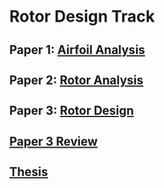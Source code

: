 # Rotor Design Track

## Paper 1: [Airfoil Analysis](../assignment_descriptions/airfoil_analysis.pdf)

## Paper 2: [Rotor Analysis](../assignment_descriptions/rotor_analysis.pdf)

## Paper 3: [Rotor Design](../assignment_descriptions/rotor_design.pdf)

## [Paper 3 Review](../assignment_descriptions/formal_review.pdf)

## [Thesis](../assignment_descriptions/thesis.pdf)
